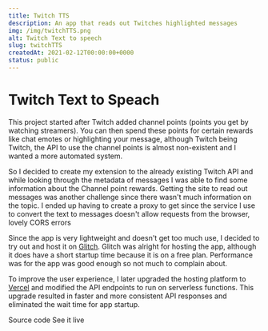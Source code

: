 ```yaml
---
title: Twitch TTS
description: An app that reads out Twitches highlighted messages
img: /img/twitchTTS.png
alt: Twitch Text to speech
slug: twitchTTS
createdAt: 2021-02-12T00:00:00+0000
status: public
---
```


# Twitch Text to Speach

This project started after Twitch added channel points (points you get by watching streamers). You can then spend these points for certain rewards like chat emotes or highlighting your message, although Twitch being Twitch, the API to use the channel points is almost non-existent and I wanted a more automated system.

So I decided to create my extension to the already existing Twitch API and while looking through the metadata of messages I was able to find some information about the Channel point rewards.
Getting the site to read out messages was another challenge since there wasn't much information on the topic. I ended up having to create a proxy to get
since the service I use to convert the text to messages doesn't allow requests from the browser, lovely CORS errors

Since the app is very lightweight and doesn't get too much use, I decided to try out and host it on [Glitch](https://glitch.com/). Glitch was alright for hosting the app, although it does have a short startup time because it is on a free plan. Performance was for the app was good enough so not much to complain about.

To improve the user experience, I later upgraded the hosting platform to [Vercel](https://vercel.com) and modified the API endpoints to run on serverless functions. This upgrade resulted in faster and more consistent API responses and eliminated the wait time for app startup.

<!-- TODO: add note about the site beeing a blank page -->

<icon-link href="https://github.com/vuurvos1/twitchTTS" target="_blank" icon="github">
Source code
</icon-link>

<icon-link href="https://twitchtts.vercel.app/?" target="_blank" icon="launch">
See it live
</icon-link>

